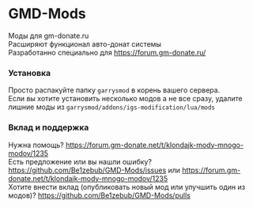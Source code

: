 # GMD-Mods
Моды для gm-donate.ru  
Расширяют функционал авто-донат системы  
Разработанно специально для https://forum.gm-donate.ru/  

### Установка
Просто распакуйте папку `garrysmod` в корень вашего сервера.  
Если вы хотите установить несколько модов а не все сразу, удалите лишние моды из `garrysmod/addons/igs-modification/lua/mods`  

### Вклад и поддержка
Нужна помощь? https://forum.gm-donate.net/t/klondajk-mody-mnogo-modov/1235  
Есть предложение или вы нашли ошибку? https://github.com/Be1zebub/GMD-Mods/issues или https://forum.gm-donate.net/t/klondajk-mody-mnogo-modov/1235  
Хотите внести вклад (опубликовать новый мод или улучшить один из модов)? https://github.com/Be1zebub/GMD-Mods/pulls